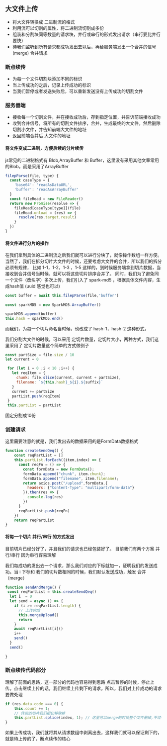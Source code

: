 ## 大文件上传

* 将大文件转换成 二进制流的格式
* 利用流可以切割的属性，将二进制流切割成多份
* 组装和分割块同等数量的请求块，并行或串行的形式发出请求（串行要比并行要快）
* 待我们监听到所有请求都成功发出去以后，再给服务端发出一个合并的信号 (merge) 合并请求

### 断点续传
* 为每一个文件切割块添加不同的标识
* 当上传成功的之后，记录上传成功的标识
* 当我们暂停或者发送失败后，可以重新发送没有上传成功的切割文件

### 服务器端
* 接收每一个切割文件，并在接收成功后，存到指定位置，并告诉前端接收成功
* 收到合并信号，将所有的切割文件排序，合并，生成最终的大文件，然后删除切割小文件，并告知前端大文件的地址
* 返回前端合并后 大文件的地址

#### 将文件变成二进制，方便后续的分片续传

js常见的二进制格式有 Blob,ArrayBuffer 和 Buffer，这里没有采用其他文章常用的Blob，而是采用了ArrayBuffer

```js
filepParse(file, type) {
  const caseType = {
    'base64': 'readAsDataURL',
    'buffer': 'readAsArrayBuffer'
  }
  const fileRead = new FileReader()
  return new Promise(resolve => {
    fileRead[caseType[type]](file)
    fileRead.onload = (res) => {
      resolve(res.target.result)
    }
  })
}
```

#### 将文件进行分片的操作

在我们拿到具体的二进制流之后我们就可以进行分块了，就像操作数组一样方便。
当然了，我们在拆分切片大文件的时候，还要考虑大文件的合并，所以我们的拆分必须有规律，
比如 1-1，1-2，1-3 ，1-5 这样的，到时候服务端拿到切片数据，当接收到合并信号当时候，就可以将这些切片排序合并了。
同时，我们为了避免同一个文件（改名字）多次上传，我们引入了 spark-md5 ，根据具体文件内容，生成hash值 (uuid 感觉也可以)

```js
const buffer = await this.filepParse(file,'buffer')
      
const sparkMD5 = new SparkMD5.ArrayBuffer()

sparkMD5.append(buffer)
this.hash = sparkMD5.end()
```

而我们，为每一个切片命名当时候，也改成了 hash-1，hash-2 这种形式，

我们分割大文件的时候，可以采用 定切片数量，定切片大小，两种方式，我们这里采用了 定切片数量这个简单的方式做例子

```js
const partSize = file.size / 10
let current = 0

 for (let i = 0 ;i < 10 ;i++) {
   let reqItem = {
     chunk: file.slice(current, current + partSize),
     filename: `${this.hash}_${i}.${suffix}`
   }
   current += partSize
   partList.push(reqItem)
 }
 this.partList = partList
```

固定分割成10份


### 创建请求
这里需要注意的就是，我们发出去的数据采用的是FormData数据格式

```js
function createSendQeq() {
    const reqPartList = []
    this.partList.forEach((item,index) => {
      const reqFn = () => {
        const formData = new FormData();
        formData.append("chunk", item.chunk);
        formData.append("filename", item.filename);
        return axios.post("/upload",formData,{
          headers: {"Content-Type": "multipart/form-data"}
        }).then(res => {
          console.log(res)
        })
      }
      reqPartList.push(reqFn)
    })
    return reqPartList
}
```

#### 将每一个切片 并行/串行 的方式发出

目前切片已经分好了，并且我们的请求也已经包装好了。 目前我们有两个方案 并行/串行 因为串行容易理解

我们每成功的发出去一个请求，那么我们对应的下标就加一，证明我们的发送成功。当 i 下标和 我们的切片数相同的时候，我们默认发送成功，触发 合并（merge）

```js
function sendAndMerge() {
 const reqPartList = this.createSendQeq()
  let i  = 0 
  let send = async () => {
    if (i >= reqPartList.length) { 
      // 上传完成
      this.mergeUpload()
      return 
    }
    await reqPartList[i]()
    i++
    send()
  }
  send()
  
}
```

### 断点续传代码部分
理解了前面的思路，这一部分的代码也容易得到思路 点击暂停的时候，停止上传。点击继续上传的话，我们继续上传剩下的请求，所以，我们对上传成功的请求要做处理

```js
if (res.data.code === 0) {
    this.count += 1;
    // 传完的切片我们把它移除掉
    this.partList.splice(index, 1); // 这里可以merge的时候整个文件删掉,不过考虑到断点续传 所以需要一个个删除
}
```

如果上传成功，我们就将其从请求数组中剥离出去，这样我们就可以保证剩下的，就是待上传的了，断点续传的核心




